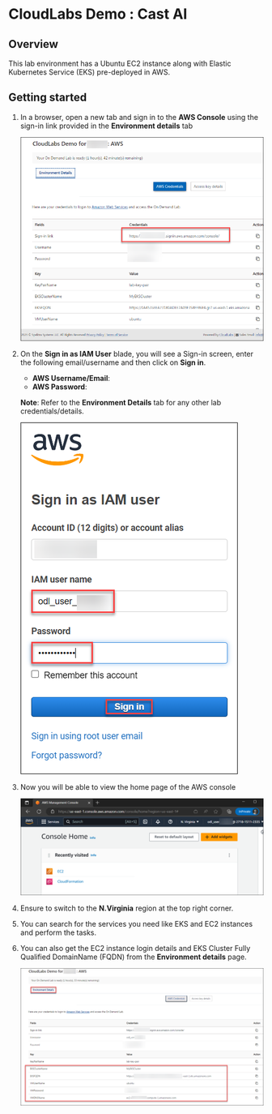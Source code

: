 # CloudLabs Demo : Cast AI

## Overview
This lab environment has a Ubuntu EC2 instance along with Elastic Kubernetes Service (EKS) pre-deployed in AWS.

## Getting started

1. In a browser, open a new tab and sign in to the **AWS Console** using the sign-in link provided in the **Environment details** tab 
   
   ![](images/awssigninlink.png)

2. On the **Sign in as IAM User** blade, you will see a Sign-in screen,  enter the following email/username and then click on **Sign in**.  

   * **AWS Username/Email**:  <inject key="AzureAdUserEmail"></inject> 
   * **AWS Password**:  <inject key="AzureAdUserPassword"></inject>

   **Note**: Refer to the **Environment Details** tab for any other lab credentials/details.
        
   ![](images/awsconsolecreds.png)

3. Now you will be able to view the home page of the AWS console
   
    ![](images/consolehome.png)

4. Ensure to switch to the **N.Virginia** region at the top right corner.
  
5. You can search for the services you need like EKS and EC2 instances and perform the tasks.

6. You can also get the EC2 instance login details and EKS Cluster Fully Qualified DomainName (FQDN) from the **Environment details** page.

   ![](images/envdetails.png)
